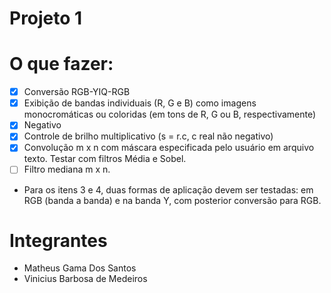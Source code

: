 # Projeto 1

# O que fazer:

- [x] Conversão RGB-YIQ-RGB
- [x] Exibição de bandas individuais (R, G e B) como imagens monocromáticas ou coloridas (em tons de R, G ou B, respectivamente)
- [x] Negativo
- [x] Controle de brilho multiplicativo (s = r.c, c real não negativo)
- [x] Convolução m x n com máscara especificada pelo usuário em arquivo texto. Testar com filtros Média e Sobel.
- [ ] Filtro mediana m x n.

- Para os itens 3 e 4, duas formas de aplicação devem ser testadas: em RGB (banda a banda) e na banda Y, com posterior conversão para RGB.

# Integrantes

- Matheus Gama Dos Santos
- Vinicius Barbosa de Medeiros
